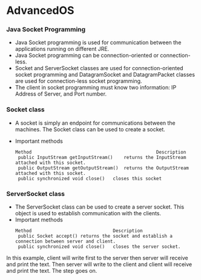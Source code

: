 # AdvancedOS

### Java Socket Programming
* Java Socket programming is used for communication between the applications running on different JRE.
* Java Socket programming can be connection-oriented or connection-less.
* Socket and ServerSocket classes are used for connection-oriented socket programming and DatagramSocket and DatagramPacket classes are used for connection-less socket programming.
* The client in socket programming must know two information:
    IP Address of Server, and
    Port number.

### Socket class
* A socket is simply an endpoint for communications between the machines. The Socket class can be used to create a socket.
* Important methods
    
    ```
    Method	                                            Description
     public InputStream getInputStream()	returns the InputStream attached with this socket.
     public OutputStream getOutputStream()	returns the OutputStream attached with this socket.
     public synchronized void close()	closes this socket
    ```
     
 ### ServerSocket class
* The ServerSocket class can be used to create a server socket. This object is used to establish communication with the clients.
* Important methods
    ```
    Method	                            Description
     public Socket accept()	returns the socket and establish a connection between server and client.
     public synchronized void close()	closes the server socket.
    ```

In this example, client will write first to the server then server will receive and print the text. 
Then server will write to the client and client will receive and print the text. The step goes on.
